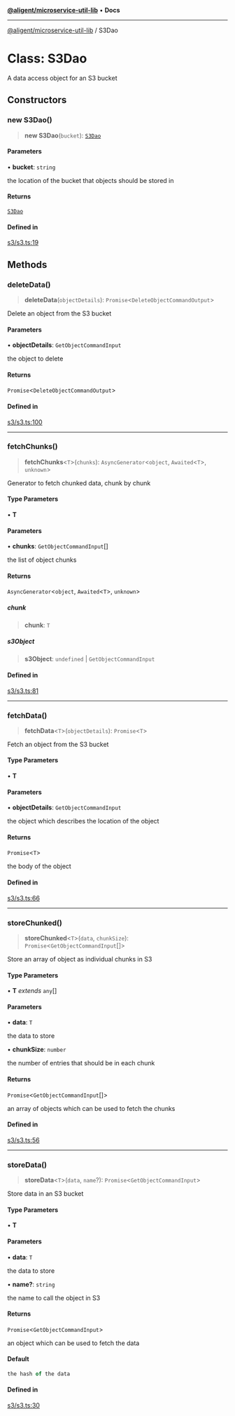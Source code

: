[**@aligent/microservice-util-lib**](../modules.md) • **Docs**

---

[@aligent/microservice-util-lib](../modules.md) / S3Dao

# Class: S3Dao

A data access object for an S3 bucket

## Constructors

<a id="constructors" name="constructors"></a>

### new S3Dao()

> **new S3Dao**(`bucket`): [`S3Dao`](S3Dao.md)

#### Parameters

• **bucket**: `string`

the location of the bucket that objects should be stored in

#### Returns

[`S3Dao`](S3Dao.md)

#### Defined in

[s3/s3.ts:19](https://github.com/aligent/microservice-development-utilities/blob/6029aa3ed377277764d6a6f496cad1ea8d56a51e/packages/microservice-util-lib/src/s3/s3.ts#L19)

## Methods

<a id="deletedata" name="deletedata"></a>

### deleteData()

> **deleteData**(`objectDetails`): `Promise`\<`DeleteObjectCommandOutput`\>

Delete an object from the S3 bucket

#### Parameters

• **objectDetails**: `GetObjectCommandInput`

the object to delete

#### Returns

`Promise`\<`DeleteObjectCommandOutput`\>

#### Defined in

[s3/s3.ts:100](https://github.com/aligent/microservice-development-utilities/blob/6029aa3ed377277764d6a6f496cad1ea8d56a51e/packages/microservice-util-lib/src/s3/s3.ts#L100)

---

<a id="fetchchunks" name="fetchchunks"></a>

### fetchChunks()

> **fetchChunks**\<`T`\>(`chunks`): `AsyncGenerator`\<`object`, `Awaited`\<`T`\>, `unknown`\>

Generator to fetch chunked data, chunk by chunk

#### Type Parameters

• **T**

#### Parameters

• **chunks**: `GetObjectCommandInput`[]

the list of object chunks

#### Returns

`AsyncGenerator`\<`object`, `Awaited`\<`T`\>, `unknown`\>

##### chunk

> **chunk**: `T`

##### s3Object

> **s3Object**: `undefined` \| `GetObjectCommandInput`

#### Defined in

[s3/s3.ts:81](https://github.com/aligent/microservice-development-utilities/blob/6029aa3ed377277764d6a6f496cad1ea8d56a51e/packages/microservice-util-lib/src/s3/s3.ts#L81)

---

<a id="fetchdata" name="fetchdata"></a>

### fetchData()

> **fetchData**\<`T`\>(`objectDetails`): `Promise`\<`T`\>

Fetch an object from the S3 bucket

#### Type Parameters

• **T**

#### Parameters

• **objectDetails**: `GetObjectCommandInput`

the object which describes the location of the object

#### Returns

`Promise`\<`T`\>

the body of the object

#### Defined in

[s3/s3.ts:66](https://github.com/aligent/microservice-development-utilities/blob/6029aa3ed377277764d6a6f496cad1ea8d56a51e/packages/microservice-util-lib/src/s3/s3.ts#L66)

---

<a id="storechunked" name="storechunked"></a>

### storeChunked()

> **storeChunked**\<`T`\>(`data`, `chunkSize`): `Promise`\<`GetObjectCommandInput`[]\>

Store an array of object as individual chunks in S3

#### Type Parameters

• **T** _extends_ `any`[]

#### Parameters

• **data**: `T`

the data to store

• **chunkSize**: `number`

the number of entries that should be in each chunk

#### Returns

`Promise`\<`GetObjectCommandInput`[]\>

an array of objects which can be used to fetch the chunks

#### Defined in

[s3/s3.ts:56](https://github.com/aligent/microservice-development-utilities/blob/6029aa3ed377277764d6a6f496cad1ea8d56a51e/packages/microservice-util-lib/src/s3/s3.ts#L56)

---

<a id="storedata" name="storedata"></a>

### storeData()

> **storeData**\<`T`\>(`data`, `name`?): `Promise`\<`GetObjectCommandInput`\>

Store data in an S3 bucket

#### Type Parameters

• **T**

#### Parameters

• **data**: `T`

the data to store

• **name?**: `string`

the name to call the object in S3

#### Returns

`Promise`\<`GetObjectCommandInput`\>

an object which can be used to fetch the data

#### Default

```ts
the hash of the data
```

#### Defined in

[s3/s3.ts:30](https://github.com/aligent/microservice-development-utilities/blob/6029aa3ed377277764d6a6f496cad1ea8d56a51e/packages/microservice-util-lib/src/s3/s3.ts#L30)

